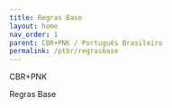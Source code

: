 ```yaml
---
title: Regras Base
layout: home
nav_order: 1
parent: CBR+PNK / Português Brasileiro
permalink: /ptbr/regrasbase
---
```


CBR+PNK

Regras Base
